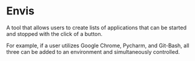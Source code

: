 # Envis
A tool that allows users to create lists of applications that can be started and stopped with the click of a button.

For example, if a user utilizes Google Chrome, Pycharm, and Git-Bash, all three can be added to an environment and simultaneously controlled.
